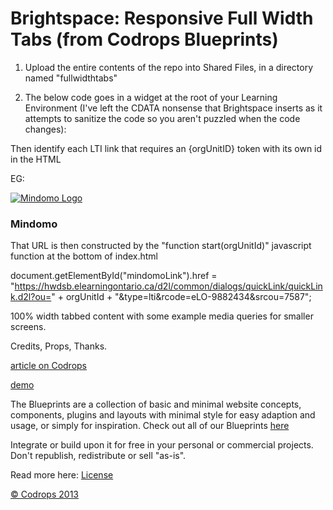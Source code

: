 Brightspace: Responsive Full Width Tabs (from Codrops Blueprints)
=========

1. Upload the entire contents of the repo into Shared Files, in a directory named "fullwidthtabs"

1. The below code goes in a widget at the root of your Learning Environment (I've left the CDATA nonsense that Brightspace inserts as it attempts to sanitize the code so you aren't puzzled when the code changes):


<script>// <![CDATA[
(function() {
			    var contentFile = '/shared/fullwidthtabs/index.html';
			    var iframe = document.createElement('iframe');
			    iframe.addEventListener('load', function() {
			      var orgUnitId = {orgUnitId}; // this uses LE replace-strings
			      iframe.contentWindow.start(orgUnitId);
			    });
			    iframe.style.width = '100%';
			    iframe.style.height = '700px';
			    iframe.src = contentFile;
			    document.currentScript.parentNode.insertBefore(iframe, document.currentScript);
			  })();
// ]]></script>

Then identify each LTI link that requires an {orgUnitID} token with its own id in the HTML

EG: <div class="mediabox"><a id="mindomoLink" href="/content/" target="_blank"><img src="img/smallermindomo.png" alt="Mindomo Logo" /></a>
<h3>Mindomo</h3>
</div>

That URL is then constructed by the "function start(orgUnitId)" javascript function at the bottom of index.html

document.getElementById("mindomoLink").href = "https://hwdsb.elearningontario.ca/d2l/common/dialogs/quickLink/quickLink.d2l?ou=" + orgUnitId + "&type=lti&rcode=eLO-9882434&srcou=7587";


100% width tabbed content with some example media queries for smaller screens. 

Credits, Props, Thanks.

[article on Codrops](http://tympanus.net/codrops/?p=18521)

[demo](http://tympanus.net/Blueprints/FullWidthTabs/)

The Blueprints are a collection of basic and minimal website concepts, components, plugins and layouts with minimal style for easy adaption and usage, or simply for inspiration.
Check out all of our Blueprints [here](http://tympanus.net/codrops/category/blueprints/)

Integrate or build upon it for free in your personal or commercial projects. Don't republish, redistribute or sell "as-is". 

Read more here: [License](http://tympanus.net/codrops/licensing/)

[© Codrops 2013](http://www.codrops.com)
